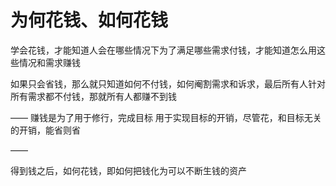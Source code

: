 # 为何花钱、如何花钱

学会花钱，才能知道人会在哪些情况下为了满足哪些需求付钱，才能知道怎么用这些情况和需求赚钱

如果只会省钱，那么就只知道如何不付钱，如何阉割需求和诉求，最后所有人针对所有需求都不付钱，那就所有人都赚不到钱

——
赚钱是为了用于修行，完成目标
用于实现目标的开销，尽管花，和目标无关的开销，能省则省

——

得到钱之后，如何花钱，即如何把钱化为可以不断生钱的资产